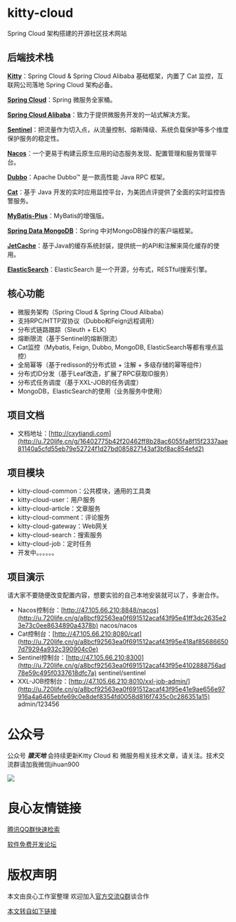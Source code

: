 # kitty-cloud
Spring Cloud 架构搭建的开源社区技术网站


## 后端技术栈

**[Kitty](http://u.720life.cn/g/54145d0471d91890860f7f8463c0304633eb701bc385e042cb647067ebc525653324f36ac4fb5ad9081cc1435100f265)**：Spring Cloud & Spring Cloud Alibaba 基础框架，内置了 Cat 监控，互联网公司落地 Spring Cloud 架构必备。

**[Spring Cloud](http://u.720life.cn/g/c6d1b26d763f49c99d62f7dd7e1f263d74791681f9785d83f6cd6c957366ad1dd6abd36b3d488c22bff8dcabd4ce747f)**：Spring 微服务全家桶。

**[Spring Cloud Alibaba](http://u.720life.cn/g/54145d0471d91890860f7f8463c030460e6a7dcd7c5d55e4e87daf4d62e47dcd06b31a84d9eaf8e80806caf9193fa975)**：致力于提供微服务开发的一站式解决方案。

**[Sentinel](http://u.720life.cn/g/54145d0471d91890860f7f8463c03046c089fd6330326c1ada4902057b5192ed0b411e1038b68aabe61a75621963e3fe)**：把流量作为切入点，从流量控制、熔断降级、系统负载保护等多个维度保护服务的稳定性。

**[Nacos](http://u.720life.cn/g/54145d0471d91890860f7f8463c030464ab8bd4ffa2989824d7cb8e96d7b7c73)**：一个更易于构建云原生应用的动态服务发现、配置管理和服务管理平台。

**[Dubbo](http://u.720life.cn/g/54145d0471d91890860f7f8463c03046034d0637ce610285d4f7df3b758b07af)**：Apache Dubbo™ 是一款高性能 Java RPC 框架。

**[Cat](http://u.720life.cn/g/54145d0471d91890860f7f8463c0304652a6ce7ad73cc660b1bc2ebb38d26aae)**：基于 Java 开发的实时应用监控平台，为美团点评提供了全面的实时监控告警服务。

**[MyBatis-Plus](http://u.720life.cn/g/df1e7c2b9c31e9f2d40cc7686887d9ad7fbc646d1663eff27294c0fbb0c2e07f)**：MyBatis的增强版。

**[Spring Data MongoDB](http://u.720life.cn/g/c6d1b26d763f49c99d62f7dd7e1f263d74791681f9785d83f6cd6c957366ad1d284a934344406f8df21ac317734a4de4)**：Spring 中对MongoDB操作的客户端框架。

**[JetCache](http://u.720life.cn/g/54145d0471d91890860f7f8463c03046ff66fd07c805edc7c5593f8eb0e5e22c44ee2abac7a082ff402030919e92d9b0)**：基于Java的缓存系统封装，提供统一的API和注解来简化缓存的使用。

**[ElasticSearch](http://u.720life.cn/g/54145d0471d91890860f7f8463c030466e836c5dd85610d86e6f01486f462e2c0d9e4b426066af1ff2b4626bce8b1132)**：ElasticSearch 是一个开源，分布式，RESTful搜索引擎。

## 核心功能

* 微服务架构（Spring Cloud & Spring Cloud Alibaba）
* 支持RPC/HTTP双协议（Dubbo和Feign远程调用）
* 分布式链路跟踪（Sleuth + ELK）
* 熔断限流（基于Sentinel的熔断限流）
* Cat监控（Mybatis, Feign, Dubbo, MongoDB, ElasticSearch等都有埋点监控）
* 全局幂等（基于redisson的分布式锁 + 注解 + 多级存储的幂等组件）
* 分布式ID分发（基于Leaf改造，扩展了RPC获取ID服务）
* 分布式任务调度（基于XXL-JOB的任务调度）
* MongoDB，ElasticSearch的使用（业务服务中使用）

## 项目文档

* 文档地址：[http://cxytiandi.com](http://u.720life.cn/g/16402775b42f20462ff8b28ac6055fa8f15f2337aae81140a5cfd55eb79e52724f1d27bd085827143af3bf8ac854efd2)

## 项目模块

* kitty-cloud-common：公共模块，通用的工具类
* kitty-cloud-user：用户服务
* kitty-cloud-article：文章服务
* kitty-cloud-comment：评论服务
* kitty-cloud-gateway：Web网关
* kitty-cloud-search：搜索服务
* kitty-cloud-job：定时任务
* 开发中。。。。。。

## 项目演示

请大家不要随便改变配置内容，想要实验的自己本地安装就可以了，多谢合作。

* Nacos控制台：[http://47.105.66.210:8848/nacos](http://u.720life.cn/g/a8bcf92563ea0f691512acaf43f95e41ff3dc2635e23e73c0ee8634890a4378b) nacos/nacos
* Cat控制台：[http://47.105.66.210:8080/cat](http://u.720life.cn/g/a8bcf92563ea0f691512acaf43f95e418af856866507d79294a932c390904c0e)
* Sentinel控制台：[http://47.105.66.210:8300](http://u.720life.cn/g/a8bcf92563ea0f691512acaf43f95e4102888756ad78e59c495f0337618dfc7a) sentinel/sentinel
* XXL-JOB控制台：[http://47.105.66.210:8010/xxl-job-admin/](http://u.720life.cn/g/a8bcf92563ea0f691512acaf43f95e41e9ae656e97916a4a6465ebfe69c0e8def8354fd0058d816f7435c0c286351a15) admin/123456

# 公众号

公众号 ***猿天地*** 会持续更新Kitty Cloud 和 微服务相关技术文章，请关注。技术交流群请加我微信jihuan900

![](doc/images/2685774-17a60e1ead7fd232.png)




 # 良心友情链接

[腾讯QQ群快速检索](http://u.720life.cn/s/8cf73f7c)

[软件免费开发论坛](http://u.720life.cn/s/bbb01dc0)

# 版权声明 

本文由良心工作室整理 欢迎加入[官方交流Q群](https://u.720life.cn/s/f2316816)谈合作

[本文转自如下链接](http://u.720life.cn/g/2e71d0f0a5c601172267ba20d3a43c6e5ed80ca75ea832e97181cb61ca043c743d92bf5e0194b3d1aa81157fd9b4f828ab0df6796301e08bad7f68e0accd4c1a)